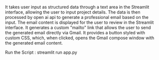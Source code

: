 It takes user input as structured data through a text area in the Streamlit interface, allowing the user to input project details.
The data is then processed by open ai api to generate a professional email based on the input.
The email content is displayed for the user to review in the Streamlit interface.
It generates a custom "mailto" link that allows the user to send the generated email directly via Gmail.
It provides a button styled with custom CSS, which, when clicked, opens the Gmail compose window with the generated email content.


 

Run the Script : streamlit run app.py
